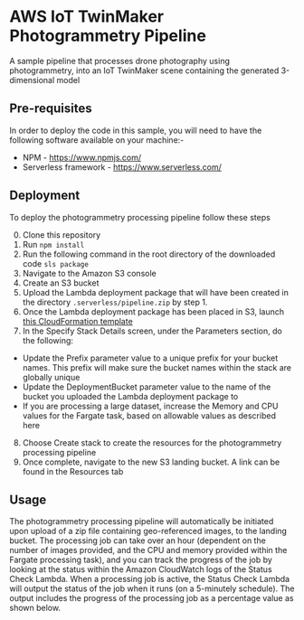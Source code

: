 # AWS IoT TwinMaker Photogrammetry Pipeline

A sample pipeline that processes drone photography using photogrammetry, into an IoT TwinMaker scene containing the generated 3-dimensional model

## Pre-requisites
In order to deploy the code in this sample, you will need to have the following software available on your machine:-
- NPM - https://www.npmjs.com/
- Serverless framework - https://www.serverless.com/

## Deployment
To deploy the photogrammetry processing pipeline follow these steps

0. Clone this repository
1. Run ```npm install```
2. Run the following command in the root directory of the downloaded code ```sls package```
3. Navigate to the Amazon S3 console
4. Create an S3 bucket
5. Upload the Lambda deployment package that will have been created in the directory ```.serverless/pipeline.zip```
by step 1. 
6. Once the Lambda deployment package has been placed in S3, launch [this CloudFormation template](https://aws-iot-blog-assets.s3.amazonaws.com/twinmaker-photogrammetry-pipeline/cloudFormation.yml) 
7. In the Specify Stack Details screen, under the Parameters section, do the following:
 - Update the Prefix parameter value to a unique prefix for your bucket names.
This prefix will make sure the bucket names within the stack are globally
unique
 - Update the DeploymentBucket parameter value to the name of the bucket
you uploaded the Lambda deployment package to
 - If you are processing a large dataset, increase the Memory and CPU values
for the Fargate task, based on allowable values as described here
8. Choose Create stack to create the resources for the photogrammetry processing
pipeline
9. Once complete, navigate to the new S3 landing bucket. A link can be found in the
Resources tab

## Usage
The photogrammetry processing pipeline will automatically be initiated upon upload of a zip file containing geo-referenced images, to the landing bucket. The processing job can take over an hour (dependent on the number of images provided, and the CPU and memory provided within the Fargate processing task), and you can track the progress of the job by looking at the status within the Amazon CloudWatch logs of the Status Check Lambda. When a processing job is active, the Status Check Lambda will output the status of the job when it runs (on a 5-minutely schedule). The output includes the progress of the processing job as a percentage value as shown below.

